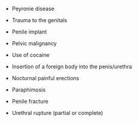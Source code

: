 - Peyronie disease

- Trauma to the genitals

- Penile implant

- Pelvic malignancy

- Use of cocaine

- Insertion of a foreign body into the penis/urethra

- Nocturnal painful erections

- Paraphimosis

- Penile fracture

- Urethral rupture (partial or complete)